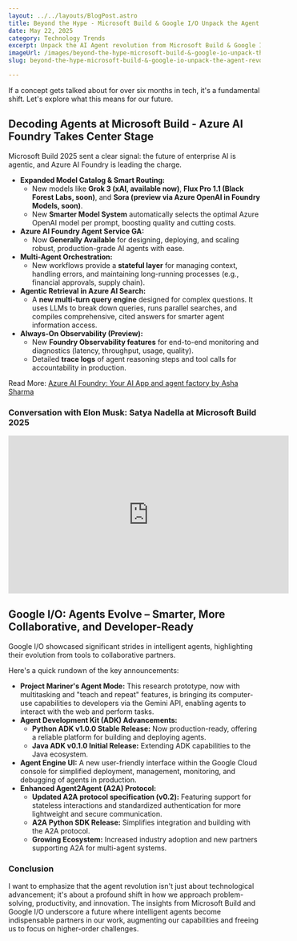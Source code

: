 ```yaml
---
layout: ../../layouts/BlogPost.astro
title: Beyond the Hype - Microsoft Build & Google I/O Unpack the Agent Revolution
date: May 22, 2025
category: Technology Trends
excerpt: Unpack the AI Agent revolution from Microsoft Build & Google I/O. Get key updates on Azure AI, Google's vision, and new tools. 
imageUrl: /images/beyond-the-hype-microsoft-build-&-google-io-unpack-the-agent-revolution.png
slug: beyond-the-hype-microsoft-build-&-google-io-unpack-the-agent-revolution

---
```

If a concept gets talked about for over six months in tech, it's a fundamental shift. Let's explore what this means for our future.

## Decoding Agents at Microsoft Build - Azure AI Foundry Takes Center Stage

Microsoft Build 2025 sent a clear signal: the future of enterprise AI is agentic, and Azure AI Foundry is leading the charge. 

- **Expanded Model Catalog & Smart Routing:**
    - New models like **Grok 3 (xAI, available now)**, **Flux Pro 1.1 (Black Forest Labs, soon)**, and **Sora (preview via Azure OpenAI in Foundry Models, soon)**.
    - New **Smarter Model System** automatically selects the optimal Azure OpenAI model per prompt, boosting quality and cutting costs.
- **Azure AI Foundry Agent Service GA:**
    - Now **Generally Available** for designing, deploying, and scaling robust, production-grade AI agents with ease.
- **Multi-Agent Orchestration:**
    - New workflows provide a **stateful layer** for managing context, handling errors, and maintaining long-running processes (e.g., financial approvals, supply chain).
- **Agentic Retrieval in Azure AI Search:**
    - A **new multi-turn query engine** designed for complex questions. It uses LLMs to break down queries, runs parallel searches, and compiles comprehensive, cited answers for smarter agent information access.
- **Always-On Observability (Preview):**
    - New **Foundry Observability features** for end-to-end monitoring and diagnostics (latency, throughput, usage, quality).
    - Detailed **trace logs** of agent reasoning steps and tool calls for accountability in production.

Read More: [Azure AI Foundry: Your AI App and agent factory by Asha Sharma](http://azure.microsoft.com/en-us/blog/azure-ai-foundry-your-ai-app-and-agent-factory/)

### Conversation with Elon Musk: Satya Nadella at Microsoft Build 2025

<iframe width="560" height="315" src="https://www.youtube.com/embed/xqXa-i-Fr-M?si=Rf01uBVH-hcR9ZIY" title="YouTube video player" frameborder="0" allow="accelerometer; autoplay; clipboard-write; encrypted-media; gyroscope; picture-in-picture; web-share" referrerpolicy="strict-origin-when-cross-origin" allowfullscreen></iframe>

## Google I/O: Agents Evolve – Smarter, More Collaborative, and Developer-Ready

Google I/O showcased significant strides in intelligent agents, highlighting their evolution from tools to collaborative partners. 

Here's a quick rundown of the key announcements:

- **Project Mariner's Agent Mode:** This research prototype, now with multitasking and "teach and repeat" features, is bringing its computer-use capabilities to developers via the Gemini API, enabling agents to interact with the web and perform tasks.
- **Agent Development Kit (ADK) Advancements:**
    - **Python ADK v1.0.0 Stable Release:** Now production-ready, offering a reliable platform for building and deploying agents.
    - **Java ADK v0.1.0 Initial Release:** Extending ADK capabilities to the Java ecosystem.
- **Agent Engine UI:** A new user-friendly interface within the Google Cloud console for simplified deployment, management, monitoring, and debugging of agents in production.
- **Enhanced Agent2Agent (A2A) Protocol:**
    - **Updated A2A protocol specification (v0.2):** Featuring support for stateless interactions and standardized authentication for more lightweight and secure communication.
    - **A2A Python SDK Release:** Simplifies integration and building with the A2A protocol.
    - **Growing Ecosystem:** Increased industry adoption and new partners supporting A2A for multi-agent systems.

### Conclusion 

I want to emphasize that the agent revolution isn't just about technological advancement; it's about a profound shift in how we approach problem-solving, productivity, and innovation. The insights from Microsoft Build and Google I/O underscore a future where intelligent agents become indispensable partners in our work, augmenting our capabilities and freeing us to focus on higher-order challenges.